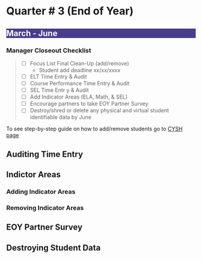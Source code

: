# Quarter # 3 (End of Year)

<body><h2 style="background-color:darkslateblue;">
<c style=color:white;">March - June</h2></body>

### Manager Closeout Checklist

>- [ ] Focus List Final Clean-Up (add/remove)
>     -  Student add deadline xx/xx/xxxx
>- [ ] ELT Time Entry & Audit
>- [ ] Course Performance Time Entry & Audit
>- [ ] SEL Time Entr y & Audit
>- [ ] Add Indicator Areas (ELA, Math, & SEL)
>- [ ] Encourage partners to take EOY Partner Survey
>- [ ] Destroy/shred or delete any physical and virtual student identifiable data by June

To see step-by-step guide on how to add/remove students go to [CYSH page](cysh.md)

## Auditing Time Entry

## Indictor Areas

### Adding Indicator Areas

### Removing Indicator Areas

## EOY Partner Survey

## Destroying Student Data